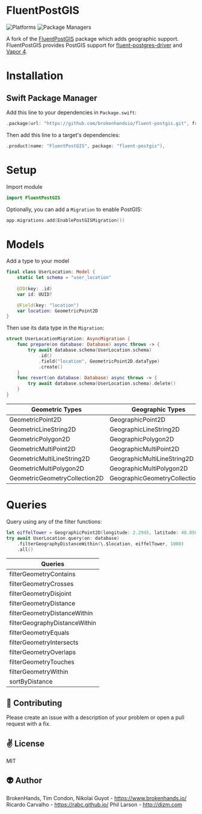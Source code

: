 # FluentPostGIS

![Platforms](https://img.shields.io/badge/platforms-Linux%20%7C%20OS%20X-blue.svg)
![Package Managers](https://img.shields.io/badge/package%20managers-SwiftPM-yellow.svg)

A fork of the [FluentPostGIS](https://github.com/plarson/fluent-postgis) package which adds geographic support. FluentPostGIS provides PostGIS support for [fluent-postgres-driver](https://github.com/vapor/fluent-postgres-driver) and [Vapor 4](https://github.com/vapor/vapor).

# Installation

## Swift Package Manager

Add this line to your dependencies in `Package.swift`:

```swift
.package(url: "https://github.com/brokenhandsio/fluent-postgis.git", from: "0.3.0")
```

Then add this line to a target's dependencies:

```swift
.product(name: "FluentPostGIS", package: "fluent-postgis"),
```

# Setup

Import module

```swift
import FluentPostGIS
```

Optionally, you can add a `Migration` to enable PostGIS:

```swift
app.migrations.add(EnablePostGISMigration())

```

# Models

Add a type to your model

```swift
final class UserLocation: Model {
    static let schema = "user_location"
    
    @ID(key: .id)
    var id: UUID?

    @Field(key: "location")
    var location: GeometricPoint2D
}
```

Then use its data type in the `Migration`:

```swift
struct UserLocationMigration: AsyncMigration {
    func prepare(on database: Database) async throws -> {
        try await database.schema(UserLocation.schema)
            .id()
            .field("location", GeometricPoint2D.dataType)
            .create()
    }
    func revert(on database: Database) async throws -> {
        try await database.schema(UserLocation.schema).delete()
    }
}
```

| Geometric Types | Geographic Types  |
|---|---|
|GeometricPoint2D|GeographicPoint2D|
|GeometricLineString2D|GeographicLineString2D|
|GeometricPolygon2D|GeographicPolygon2D|
|GeometricMultiPoint2D|GeographicMultiPoint2D|
|GeometricMultiLineString2D|GeographicMultiLineString2D|
|GeometricMultiPolygon2D|GeographicMultiPolygon2D|
|GeometricGeometryCollection2D|GeographicGeometryCollection2D|

# Queries

Query using any of the filter functions:

```swift
let eiffelTower = GeographicPoint2D(longitude: 2.2945, latitude: 48.858222)
try await UserLocation.query(on: database)
    .filterGeographyDistanceWithin(\.$location, eiffelTower, 1000)
    .all()
```

| Queries |
|---|
|filterGeometryContains|
|filterGeometryCrosses|
|filterGeometryDisjoint|
|filterGeometryDistance|
|filterGeometryDistanceWithin|
|filterGeographyDistanceWithin|
|filterGeometryEquals|
|filterGeometryIntersects|
|filterGeometryOverlaps|
|filterGeometryTouches|
|filterGeometryWithin|
|sortByDistance|

:gift_heart: Contributing
------------
Please create an issue with a description of your problem or open a pull request with a fix.

:v: License
-------
MIT

:alien: Author
------
BrokenHands, Tim Condon, Nikolai Guyot - https://www.brokenhands.io/
Ricardo Carvalho - https://rabc.github.io/
Phil Larson - http://dizm.com
